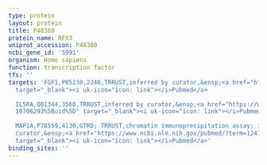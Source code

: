 ```yaml
---
type: protein
layout: protein
title: P48380
protein_name: RFX3
uniprot_accession: P48380
ncbi_gene_id: '5991'
organism: Homo sapiens
function: transcription factor
tfs: ''
targets: 'FGF1,P05230,2246,TRRUST,inferred by curator,&ensp;<a href="https://www.ncbi.nlm.nih.gov/pubmed/?term=22415835%5Buid%5D"
  target="_blank"><i uk-icon="icon: link"></i>Pubmed</a>

  IL5RA,Q01344,3568,TRRUST,inferred by curator,&ensp;<a href="https://www.ncbi.nlm.nih.gov/pubmed/?term=10330134;
  10706293%5Buid%5D" target="_blank"><i uk-icon="icon: link"></i>Pubmed</a>

  MAP1A,P78559,4130,GTRD; TRRUST,chromatin immunoprecipitation assay; inferred by
  curator,&ensp;<a href="https://www.ncbi.nlm.nih.gov/pubmed/?term=12411430%5Buid%5D"
  target="_blank"><i uk-icon="icon: link"></i>Pubmed</a>'
binding_sites: ''
---
```

